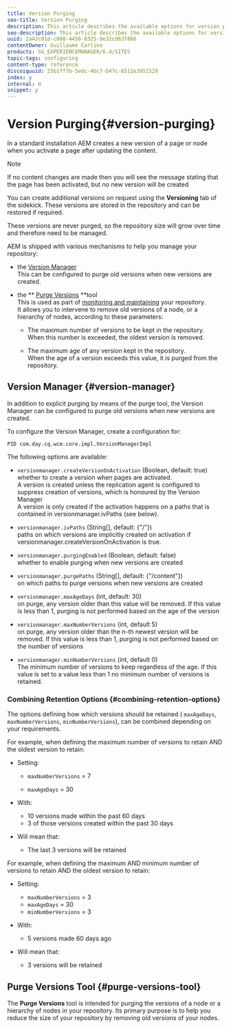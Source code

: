 ```yaml
---
title: Version Purging
seo-title: Version Purging
description: This article describes the available options for version purging.
seo-description: This article describes the available options for version purging.
uuid: 2a42c01d-c088-4456-8325-9e32cd63f866
contentOwner: Guillaume Carlino
products: SG_EXPERIENCEMANAGER/6.4/SITES
topic-tags: configuring
content-type: reference
discoiquuid: 25b1ff7b-5edc-4bc7-b47c-6511e3951529
index: y
internal: n
snippet: y
---
```


# Version Purging{#version-purging}

In a standard installation AEM creates a new version of a page or node when you activate a page after updating the content.

>[!NOTE]
>
>If no content changes are made then you will see the message stating that the page has been activated, but no new version will be created

You can create additional versions on request using the **Versioning** tab of the sidekick. These versions are stored in the repository and can be restored if required.

These versions are never purged, so the repository size will grow over time and therefore need to be managed.

AEM is shipped with various mechanisms to help you manage your repository:

* the [Version Manager](#versionmanager)  
  This can be configured to purge old versions when new versions are created.  

* the ** [Purge Versions](#purgeversionstool) **tool  
  This is used as part of [monitoring and maintaining](../../../sites/deploying/using/monitoring-and-maintaining.md) your repository.  
  It allows you to intervene to remove old versions of a node, or a hierarchy of nodes, according to these parameters:

    * The maximum number of versions to be kept in the repository.  
      When this number is exceeded, the oldest version is removed.  
    
    * The maximum age of any version kept in the repository.  
      When the age of a version exceeds this value, it is purged from the repository.

## Version Manager {#version-manager}

In addition to explicit purging by means of the purge tool, the Version Manager can be configured to purge old versions when new versions are created.

To configure the Version Manager, create a configuration for:

`PID com.day.cq.wcm.core.impl.VersionManagerImpl`

The following options are available:

* `versionmanager.createVersionOnActivation` (Boolean, default: true)  
  whether to create a version when pages are activated.  
  A version is created unless the replication agent is configured to suppress creation of versions, which is honoured by the Version Manager  
  A version is only created if the activation happens on a paths that is contained in versionmanager.ivPaths (see below).

* `versionmanager.ivPaths` (String[], default: {"/"})  
  paths on which versions are implicitly created on activation if versionmanager.createVersionOnActivation is true.

* `versionmanager.purgingEnabled` (Boolean, default: false)  
  whether to enable purging when new versions are created

* `versionmanager.purgePaths` (String[], default: {"/content"})  
  on which paths to purge versions when new versions are created

* `versionmanager.maxAgeDays` (int, default: 30)  
  on purge, any version older than this value will be removed. If this value is less than 1, purging is not performed based on the age of the version  

* `versionmanager.maxNumberVersions` (int, default 5)  
  on purge, any version older than the n-th newest version will be removed. If this value is less than 1, purging is not performed based on the number of versions

* `versionmanager.minNumberVersions` (int, default 0)  
  The minimum number of versions to keep regardless of the age. If this value is set to a value less than 1 no minimum number of versions is retained.

### Combining Retention Options {#combining-retention-options}

The options defining how which versions should be retained ( `maxAgeDays`, `maxNumberVersions`, `minNumberVersions`), can be combined depending on your requirements.

For example, when defining the maximum number of versions to retain AND the oldest version to retain:

* Setting:

    * `maxNumberVersions` = 7  
    
    * `maxAgeDays` = 30

* With:

    * 10 versions made within the past 60 days
    * 3 of those versions created within the past 30 days

* Will mean that:

    * The last 3 versions will be retained

For example, when defining the maximum AND minimum number of versions to retain AND the oldest version to retain:

* Setting:

    * `maxNumberVersions` = 3 
    * `maxAgeDays` = 30 
    * `minNumberVersions` = 3

* With:

    * 5 versions made 60 days ago

* Will mean that:

    * 3 versions will be retained

## Purge Versions Tool {#purge-versions-tool}

The **Purge Versions** tool is intended for purging the versions of a node or a hierarchy of nodes in your repository. Its primary purpose is to help you reduce the size of your repository by removing old versions of your nodes.
